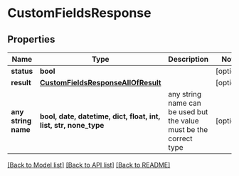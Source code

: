 # CustomFieldsResponse


## Properties
Name | Type | Description | Notes
------------ | ------------- | ------------- | -------------
**status** | **bool** |  | [optional] 
**result** | [**CustomFieldsResponseAllOfResult**](CustomFieldsResponseAllOfResult.md) |  | [optional] 
**any string name** | **bool, date, datetime, dict, float, int, list, str, none_type** | any string name can be used but the value must be the correct type | [optional]

[[Back to Model list]](../README.md#documentation-for-models) [[Back to API list]](../README.md#documentation-for-api-endpoints) [[Back to README]](../README.md)


